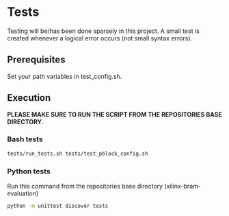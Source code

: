 # Tests

Testing will be/has been done sparsely in this project.
A small test is created whenever a logical error occurs (not small syntax errors).

## Prerequisites

Set your path variables in test_config.sh.

## Execution

**PLEASE MAKE SURE TO RUN THE SCRIPT FROM THE REPOSITORIES BASE DIRECTORY.**

### Bash tests

```bash
tests/run_tests.sh tests/test_pblock_config.sh
```

### Python tests

Run this command from the repositories base directory (xilinx-bram-evaluation)

```bash
python -m unittest discover tests
```
